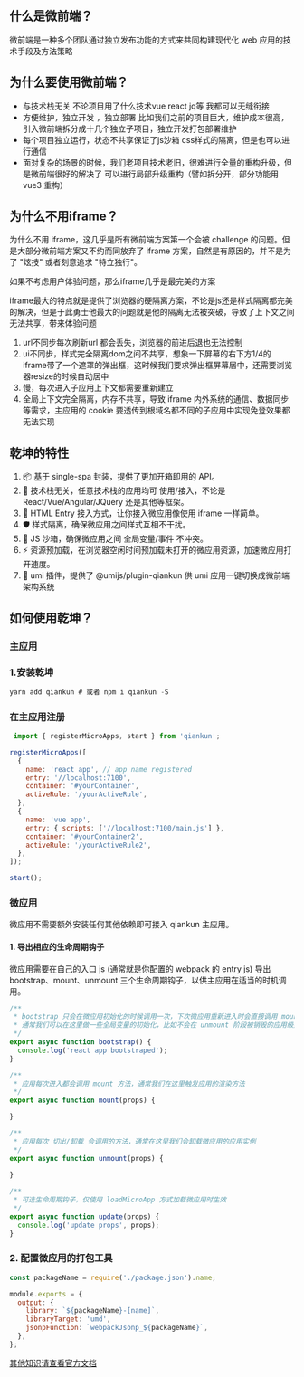 <!--
 * @Descripttion: ----描述----
 * @version: 1.0
 * @Author: 张鹏
 * @Date: 2021-12-29 15:15:51
 * @LastEditors: 张鹏
 * @LastEditTime: 2021-12-29 15:15:51
-->
<!--
 * @Descripttion: ----描述----
 * @version: 1.0
 * @Author: 张鹏
 * @Date: 2021-12-29 10:55:40
 * @LastEditors: 张鹏
 * @LastEditTime: 2021-12-29 11:39:49
-->
## 什么是微前端？
微前端是一种多个团队通过独立发布功能的方式来共同构建现代化 web 应用的技术手段及方法策略

## 为什么要使用微前端？
* 与技术栈无关 
  不论项目用了什么技术vue react jq等 我都可以无缝衔接
* 方便维护，独立开发 ，独立部署
  比如我们之前的项目巨大，维护成本很高，引入微前端拆分成十几个独立子项目，独立开发打包部署维护
* 每个项目独立运行，状态不共享保证了js沙箱 css样式的隔离，但是也可以进行通信
* 面对复杂的场景的时候，我们老项目技术老旧，很难进行全量的重构升级，但是微前端很好的解决了 可以进行局部升级重构（譬如拆分开，部分功能用vue3 重构）

## 为什么不用iframe？
为什么不用 iframe，这几乎是所有微前端方案第一个会被 challenge 的问题。但是大部分微前端方案又不约而同放弃了 iframe 方案，自然是有原因的，并不是为了 "炫技" 或者刻意追求 "特立独行"。

如果不考虑用户体验问题，那么iframe几乎是最完美的方案

iframe最大的特点就是提供了浏览器的硬隔离方案，不论是js还是样式隔离都完美的解决，但是于此勇士他最大的问题就是他的隔离无法被突破，导致了上下文之间无法共享，带来体验问题

1. url不同步每次刷新url 都会丢失，浏览器的前进后退也无法控制
2. ui不同步，样式完全隔离dom之间不共享，想象一下屏幕的右下方1/4的iframe带了一个遮罩的弹出框，这时候我们要求弹出框屏幕居中，还需要浏览器resize的时候自动居中
3. 慢，每次进入子应用上下文都需要重新建立
4. 全局上下文完全隔离，内存不共享，导致 iframe 内外系统的通信、数据同步等需求，主应用的 cookie 要透传到根域名都不同的子应用中实现免登效果都无法实现

## 乾坤的特性
1. 📦 基于 single-spa 封装，提供了更加开箱即用的 API。
2. 📱 技术栈无关，任意技术栈的应用均可 使用/接入，不论是 React/Vue/Angular/JQuery 还是其他等框架。
3. 💪 HTML Entry 接入方式，让你接入微应用像使用 iframe 一样简单。
4. 🛡​ 样式隔离，确保微应用之间样式互相不干扰。
5. 🧳 JS 沙箱，确保微应用之间 全局变量/事件 不冲突。
6. ⚡️ 资源预加载，在浏览器空闲时间预加载未打开的微应用资源，加速微应用打开速度。
6. 🔌 umi 插件，提供了 @umijs/plugin-qiankun 供 umi 应用一键切换成微前端架构系统
  

## 如何使用乾坤？
### 主应用
### 1.安装乾坤
```js
yarn add qiankun # 或者 npm i qiankun -S
```
 ### 在主应用注册
```js
 import { registerMicroApps, start } from 'qiankun';

registerMicroApps([
  {
    name: 'react app', // app name registered
    entry: '//localhost:7100',
    container: '#yourContainer',
    activeRule: '/yourActiveRule',
  },
  {
    name: 'vue app',
    entry: { scripts: ['//localhost:7100/main.js'] },
    container: '#yourContainer2',
    activeRule: '/yourActiveRule2',
  },
]);

start();
 ```
### 微应用
微应用不需要额外安装任何其他依赖即可接入 qiankun 主应用。
#### 1. 导出相应的生命周期钩子
微应用需要在自己的入口 js (通常就是你配置的 webpack 的 entry js) 导出 bootstrap、mount、unmount 三个生命周期钩子，以供主应用在适当的时机调用。
```js
/**
 * bootstrap 只会在微应用初始化的时候调用一次，下次微应用重新进入时会直接调用 mount 钩子，不会再重复触发 bootstrap。
 * 通常我们可以在这里做一些全局变量的初始化，比如不会在 unmount 阶段被销毁的应用级别的缓存等。
 */
export async function bootstrap() {
  console.log('react app bootstraped');
}

/**
 * 应用每次进入都会调用 mount 方法，通常我们在这里触发应用的渲染方法
 */
export async function mount(props) {

}

/**
 * 应用每次 切出/卸载 会调用的方法，通常在这里我们会卸载微应用的应用实例
 */
export async function unmount(props) {
 
}

/**
 * 可选生命周期钩子，仅使用 loadMicroApp 方式加载微应用时生效
 */
export async function update(props) {
  console.log('update props', props);
}
```
### 2. 配置微应用的打包工具

```js
const packageName = require('./package.json').name;

module.exports = {
  output: {
    library: `${packageName}-[name]`,
    libraryTarget: 'umd',
    jsonpFunction: `webpackJsonp_${packageName}`,
  },
};
```

[其他知识请查看官方文档](https://www.yuque.com/kuitos/gky7yw/gesexv)
